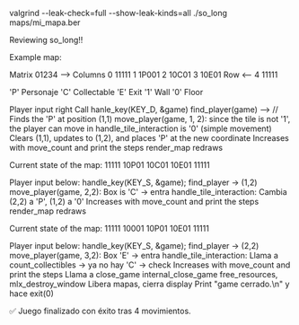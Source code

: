 valgrind --leak-check=full --show-leak-kinds=all ./so_long maps/mi_mapa.ber


Reviewing so_long!!

Example map:

Matrix
          01234 --> Columns
        0 11111
        1 1P001
        2 10C01
        3 10E01
Row <-- 4 11111

'P' Personaje
'C' Collectable
'E' Exit
'1' Wall
'0' Floor

Player input right
Call hanle_key(KEY_D, &game)
find_player(game) --> // Finds the 'P' at position (1,1)
move_player(game, 1, 2): since the tile is not '1', the player can move in
  handle_tile_interaction is '0' (simple movement)
    Clears (1,1), updates to (1,2), and places 'P' at the new coordinate
    Increases with move_count and print the steps
    render_map redraws

Current state of the map:
11111
10P01
10C01
10E01
11111

Player input below:
handle_key(KEY_S, &game);
find_player → (1,2)
	move_player(game, 2,2):
		Box is 'C' → entra
		handle_tile_interaction:
			Cambia (2,2) a 'P', (1,2) a '0'
		Increases with move_count and print the steps
    render_map redraws

Current state of the map:
11111
10001
10P01
10E01
11111

Player input below:
handle_key(KEY_S, &game);
find_player → (2,2)
move_player(game, 3,2):
  Box 'E' → entra
  handle_tile_interaction:
		Llama a count_collectibles → ya no hay 'C' → check
  Increases with move_count and print the steps
	Llama a close_game
			internal_close_game
			free_resources, mlx_destroy_window
			Libera mapas, cierra display
			Print "game cerrado.\n" y hace exit(0)

✅ Juego finalizado con éxito tras 4 movimientos.
